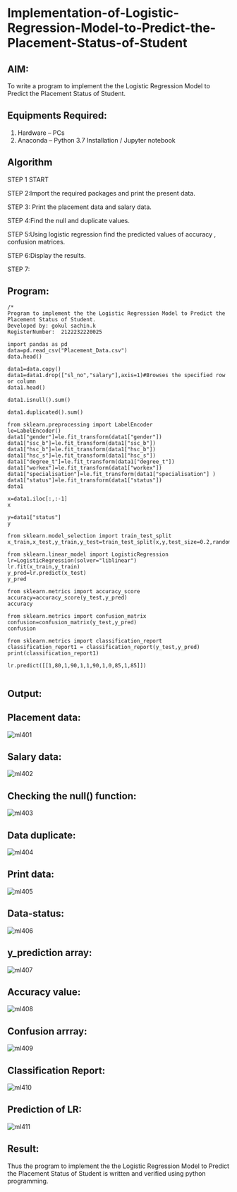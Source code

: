 # Implementation-of-Logistic-Regression-Model-to-Predict-the-Placement-Status-of-Student

## AIM:
To write a program to implement the the Logistic Regression Model to Predict the Placement Status of Student.

## Equipments Required:
1. Hardware – PCs
2. Anaconda – Python 3.7 Installation / Jupyter notebook

## Algorithm
STEP 1 START

STEP 2:Import the required packages and print the present data.

STEP 3: Print the placement data and salary data.

STEP 4:Find the null and duplicate values.

STEP 5:Using logistic regression find the predicted values of accuracy , confusion matrices.

STEP 6:Display the results.

STEP 7:

## Program:
```
/*
Program to implement the the Logistic Regression Model to Predict the Placement Status of Student.
Developed by: gokul sachin.k
RegisterNumber:  2122232220025

import pandas as pd
data=pd.read_csv("Placement_Data.csv")
data.head()

data1=data.copy()
data1=data1.drop(["sl_no","salary"],axis=1)#Browses the specified row or column
data1.head()

data1.isnull().sum()

data1.duplicated().sum()

from sklearn.preprocessing import LabelEncoder
le=LabelEncoder()
data1["gender"]=le.fit_transform(data1["gender"])
data1["ssc_b"]=le.fit_transform(data1["ssc_b"])
data1["hsc_b"]=le.fit_transform(data1["hsc_b"])
data1["hsc_s"]=le.fit_transform(data1["hsc_s"])
data1["degree_t"]=le.fit_transform(data1["degree_t"])
data1["workex"]=le.fit_transform(data1["workex"])
data1["specialisation"]=le.fit_transform(data1["specialisation"] )     
data1["status"]=le.fit_transform(data1["status"])       
data1 

x=data1.iloc[:,:-1]
x

y=data1["status"]
y

from sklearn.model_selection import train_test_split
x_train,x_test,y_train,y_test=train_test_split(x,y,test_size=0.2,random_state=0)

from sklearn.linear_model import LogisticRegression
lr=LogisticRegression(solver="liblinear")
lr.fit(x_train,y_train)
y_pred=lr.predict(x_test)
y_pred

from sklearn.metrics import accuracy_score
accuracy=accuracy_score(y_test,y_pred)
accuracy

from sklearn.metrics import confusion_matrix
confusion=confusion_matrix(y_test,y_pred)
confusion

from sklearn.metrics import classification_report
classification_report1 = classification_report(y_test,y_pred)
print(classification_report1)

lr.predict([[1,80,1,90,1,1,90,1,0,85,1,85]])


```

## Output:
## Placement data:
![ml401](https://github.com/vksachin2018/Implementation-of-Logistic-Regression-Model-to-Predict-the-Placement-Status-of-Student/assets/149366019/d4d1f77d-1b23-4c69-9bbc-4726df13f305)

## Salary data:
![ml402](https://github.com/vksachin2018/Implementation-of-Logistic-Regression-Model-to-Predict-the-Placement-Status-of-Student/assets/149366019/1efca0bf-f897-44f2-9db8-1bbc450af8ec)

## Checking the null() function:
![ml403](https://github.com/vksachin2018/Implementation-of-Logistic-Regression-Model-to-Predict-the-Placement-Status-of-Student/assets/149366019/e63e192b-ac26-4f01-973a-4dedf3ff4949)

## Data duplicate:
![ml404](https://github.com/vksachin2018/Implementation-of-Logistic-Regression-Model-to-Predict-the-Placement-Status-of-Student/assets/149366019/e4ff9aae-b1e6-4caf-a232-b15f60a4d9b3)

## Print data:
![ml405](https://github.com/vksachin2018/Implementation-of-Logistic-Regression-Model-to-Predict-the-Placement-Status-of-Student/assets/149366019/5cf2ee36-dbec-498d-accb-ed3ac9746107)

## Data-status:
![ml406](https://github.com/vksachin2018/Implementation-of-Logistic-Regression-Model-to-Predict-the-Placement-Status-of-Student/assets/149366019/5eb296a8-b76f-4faa-83fc-432fd122b2ac)

## y_prediction array:
![ml407](https://github.com/vksachin2018/Implementation-of-Logistic-Regression-Model-to-Predict-the-Placement-Status-of-Student/assets/149366019/8bde5ace-3f51-40ad-847a-4bf369333aed)

## Accuracy value:
![ml408](https://github.com/vksachin2018/Implementation-of-Logistic-Regression-Model-to-Predict-the-Placement-Status-of-Student/assets/149366019/bcbdd699-d946-46d2-b254-128ca3d86b25)

## Confusion arrray:
![ml409](https://github.com/vksachin2018/Implementation-of-Logistic-Regression-Model-to-Predict-the-Placement-Status-of-Student/assets/149366019/70c10e6e-bb94-44fb-a34b-cf070ac11cd5)

## Classification Report:
![ml410](https://github.com/vksachin2018/Implementation-of-Logistic-Regression-Model-to-Predict-the-Placement-Status-of-Student/assets/149366019/d02e5ae4-e4f4-492c-bc9b-079718c10032)

## Prediction of LR:
![ml411](https://github.com/vksachin2018/Implementation-of-Logistic-Regression-Model-to-Predict-the-Placement-Status-of-Student/assets/149366019/4fa35b90-b216-4504-ad91-f3a8d0c7cff3)


## Result:
Thus the program to implement the the Logistic Regression Model to Predict the Placement Status of Student is written and verified using python programming.
